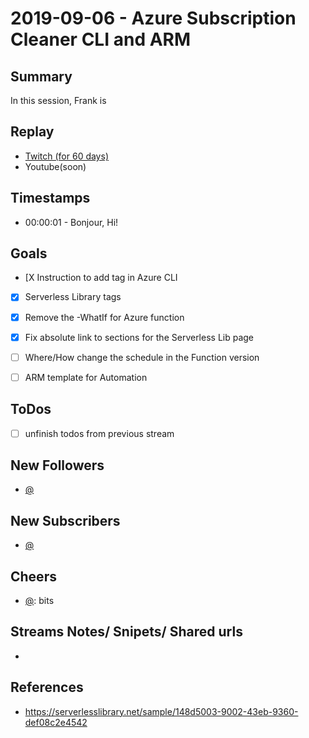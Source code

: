 
# 2019-09-06 - Azure Subscription Cleaner CLI and ARM

Summary
-------

In this session, Frank is 

Replay
------

- [Twitch (for 60 days)](https://www.twitch.tv/videos/)
- Youtube(soon)


Timestamps
--------

- 00:00:01 - Bonjour, Hi!


Goals
-----

- [X Instruction to add tag in Azure CLI
- [X] Serverless Library tags
- [X] Remove the -WhatIf for Azure function
- [X] Fix absolute link to sections for the Serverless Lib page
- [ ] Where/How change the schedule in the Function version
- [ ] ARM template for Automation


ToDos
-----
- [ ] unfinish todos from previous stream


New Followers
-------------

- [@](https://www.twitch.tv/)


New Subscribers
---------------

- [@](https://www.twitch.tv/)



Cheers
------

- [@](https://www.twitch.tv/):  bits



Streams Notes/ Snipets/ Shared urls
-----------------------------------

- 


References
----------

- https://serverlesslibrary.net/sample/148d5003-9002-43eb-9360-def08c2e4542